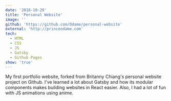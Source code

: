 ```yaml
---
date: '2018-10-20'
title: 'Personal Website'
image: ''
github: 'https://github.com/Odame/personal-website'
external: 'http://princeodame.com'
tech:
  - HTML
  - CSS
  - JS
  - Gatsby
  - Github Pages
show: 'true'
---
```


My first portfolio website, forked from Britanny Chiang's personal website project on Github. I've learned a lot about Gatsby and how its modular components makes building websites in React easier. Also, I had a lot of fun with JS animations using anime.
